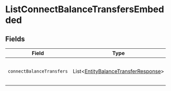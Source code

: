# ListConnectBalanceTransfersEmbedded


## Fields

| Field                                                                                            | Type                                                                                             | Required                                                                                         | Description                                                                                      |
| ------------------------------------------------------------------------------------------------ | ------------------------------------------------------------------------------------------------ | ------------------------------------------------------------------------------------------------ | ------------------------------------------------------------------------------------------------ |
| `connectBalanceTransfers`                                                                        | List\<[EntityBalanceTransferResponse](../../models/components/EntityBalanceTransferResponse.md)> | :heavy_check_mark:                                                                               | A list of Connect balance transfers.                                                             |